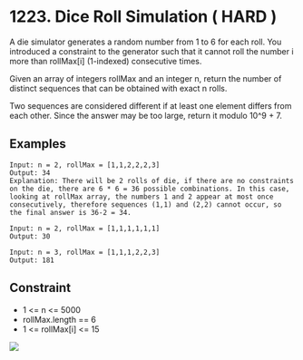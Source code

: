 # 1223. Dice Roll Simulation ( HARD )

A die simulator generates a random number from 1 to 6 for each roll. You
introduced a constraint to the generator such that it cannot roll the number i
more than rollMax[i] (1-indexed) consecutive times. 

Given an array of integers rollMax and an integer n, return the number of
distinct sequences that can be obtained with exact n rolls.

Two sequences are considered different if at least one element differs from each
other. Since the answer may be too large, return it modulo 10^9 + 7.

## Examples 

```
Input: n = 2, rollMax = [1,1,2,2,2,3]
Output: 34
Explanation: There will be 2 rolls of die, if there are no constraints on the die, there are 6 * 6 = 36 possible combinations. In this case, looking at rollMax array, the numbers 1 and 2 appear at most once consecutively, therefore sequences (1,1) and (2,2) cannot occur, so the final answer is 36-2 = 34.
``` 

```
Input: n = 2, rollMax = [1,1,1,1,1,1]
Output: 30
```

```
Input: n = 3, rollMax = [1,1,1,2,2,3]
Output: 181
```

## Constraint 
- 1 <= n <= 5000
- rollMax.length == 6
- 1 <= rollMax[i] <= 15

![](https://github.com/waiyulam/Interview-Prep-Guide/tree/master/Practices/dp/rollSimulation/562837831.jpeg)


